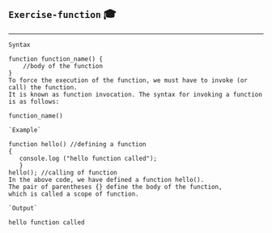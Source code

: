 ## `Exercise-function` 🎓
---
`Syntax`

    function function_name() {  
        //body of the function  
    }   
    To force the execution of the function, we must have to invoke (or call) the function. 
    It is known as function invocation. The syntax for invoking a function is as follows:

    function_name()
    
    `Example`
    
    function hello() //defining a function  
    {  
       console.log ("hello function called");  
       }  
    hello(); //calling of function  
    In the above code, we have defined a function hello(). 
    The pair of parentheses {} define the body of the function, 
    which is called a scope of function.

    `Output`

    hello function called
